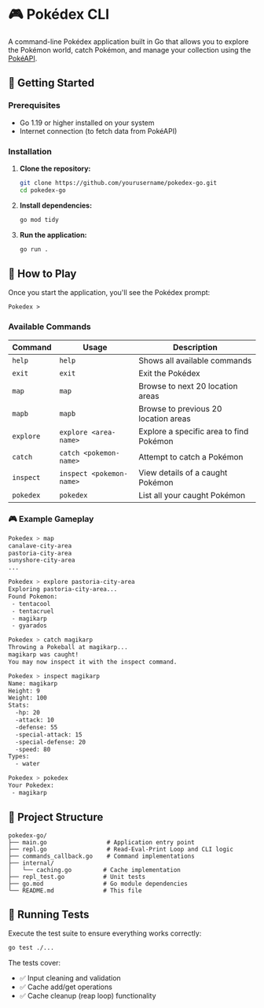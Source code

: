 # 🎮 Pokédex CLI

A command-line Pokédex application built in Go that allows you to explore the Pokémon world, catch Pokémon, and manage your collection using the [PokéAPI](https://pokeapi.co/).

## 🚀 Getting Started

### Prerequisites

- Go 1.19 or higher installed on your system
- Internet connection (to fetch data from PokéAPI)

### Installation

1. **Clone the repository:**

   ```bash
   git clone https://github.com/yourusername/pokedex-go.git
   cd pokedex-go
   ```

2. **Install dependencies:**

   ```bash
   go mod tidy
   ```

3. **Run the application:**
   ```bash
   go run .
   ```

## 🎯 How to Play

Once you start the application, you'll see the Pokédex prompt:

```
Pokedex >
```

### Available Commands

| Command   | Usage                    | Description                             |
| --------- | ------------------------ | --------------------------------------- |
| `help`    | `help`                   | Shows all available commands            |
| `exit`    | `exit`                   | Exit the Pokédex                        |
| `map`     | `map`                    | Browse to next 20 location areas        |
| `mapb`    | `mapb`                   | Browse to previous 20 location areas    |
| `explore` | `explore <area-name>`    | Explore a specific area to find Pokémon |
| `catch`   | `catch <pokemon-name>`   | Attempt to catch a Pokémon              |
| `inspect` | `inspect <pokemon-name>` | View details of a caught Pokémon        |
| `pokedex` | `pokedex`                | List all your caught Pokémon            |

### 🎮 Example Gameplay

```bash
Pokedex > map
canalave-city-area
pastoria-city-area
sunyshore-city-area
...

Pokedex > explore pastoria-city-area
Exploring pastoria-city-area...
Found Pokemon:
 - tentacool
 - tentacruel
 - magikarp
 - gyarados

Pokedex > catch magikarp
Throwing a Pokeball at magikarp...
magikarp was caught!
You may now inspect it with the inspect command.

Pokedex > inspect magikarp
Name: magikarp
Height: 9
Weight: 100
Stats:
  -hp: 20
  -attack: 10
  -defense: 55
  -special-attack: 15
  -special-defense: 20
  -speed: 80
Types:
  - water

Pokedex > pokedex
Your Pokedex:
 - magikarp
```

## 📂 Project Structure

```
pokedex-go/
├── main.go                 # Application entry point
├── repl.go                 # Read-Eval-Print Loop and CLI logic
├── commands_callback.go    # Command implementations
├── internal/
│   └── caching.go         # Cache implementation
├── repl_test.go           # Unit tests
├── go.mod                 # Go module dependencies
└── README.md              # This file
```

## 🧪 Running Tests

Execute the test suite to ensure everything works correctly:

```bash
go test ./...
```

The tests cover:

- ✅ Input cleaning and validation
- ✅ Cache add/get operations
- ✅ Cache cleanup (reap loop) functionality
